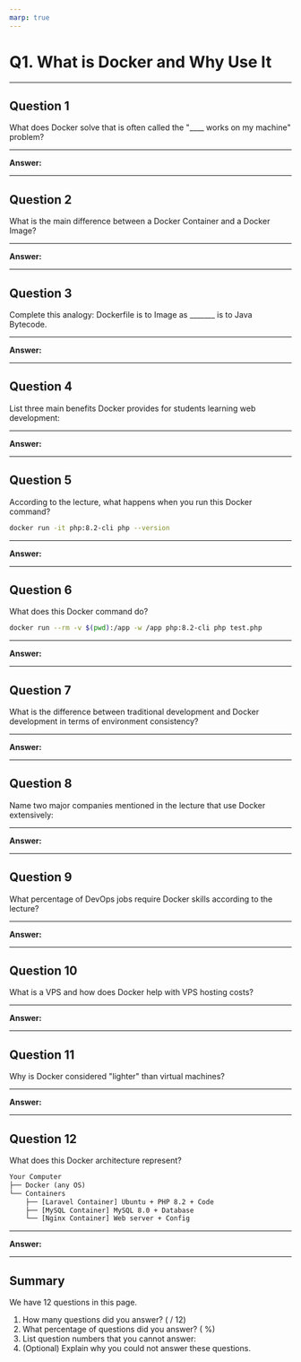 ```yaml
---
marp: true
---
```


# Q1. What is Docker and Why Use It

---

## Question 1

What does Docker solve that is often called the "____ works on my machine" problem?

---

**Answer:**



---

## Question 2

What is the main difference between a Docker Container and a Docker Image?

---

**Answer:**



---

## Question 3

Complete this analogy: Dockerfile is to Image as _______ is to Java Bytecode.

---

**Answer:**



---

## Question 4

List three main benefits Docker provides for students learning web development:

---

**Answer:**



---

## Question 5

According to the lecture, what happens when you run this Docker command?
```bash
docker run -it php:8.2-cli php --version
```

---

**Answer:**



---

## Question 6

What does this Docker command do?
```bash
docker run --rm -v $(pwd):/app -w /app php:8.2-cli php test.php
```

---

**Answer:**



---

## Question 7

What is the difference between traditional development and Docker development in terms of environment consistency?

---

**Answer:**



---

## Question 8

Name two major companies mentioned in the lecture that use Docker extensively:

---

**Answer:**



---

## Question 9

What percentage of DevOps jobs require Docker skills according to the lecture?

---

**Answer:**



---

## Question 10

What is a VPS and how does Docker help with VPS hosting costs?

---

**Answer:**



---

## Question 11

Why is Docker considered "lighter" than virtual machines?

---

**Answer:**



---

## Question 12

What does this Docker architecture represent?
```txt
Your Computer
├── Docker (any OS)
└── Containers
    ├── [Laravel Container] Ubuntu + PHP 8.2 + Code
    ├── [MySQL Container] MySQL 8.0 + Database
    └── [Nginx Container] Web server + Config
```

---

**Answer:**



---

## Summary

We have 12 questions in this page.

1. How many questions did you answer? ( / 12)
2. What percentage of questions did you answer? (  %)
3. List question numbers that you cannot answer:
4. (Optional) Explain why you could not answer these questions.
